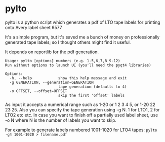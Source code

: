 # pylto
pylto is a python script which generates a pdf of LTO tape labels for printing onto Avery label sheet 6577

It's a simple program, but it's saved me a bunch of money on professionally generated tape labels; so I thought others might find it useful.

It depends on reportlib for the pdf generation.

```
Usage: pylto [options] numbers (e.g. 1-5,6,7,8 9-12)
Run without options to launch UI (you'll need the pyqt4 libraries)

Options:
  -h, --help            show this help message and exit
  -g GENERATION, --generation=GENERATION
                        tape generation (defaults to 4)
  -o OFFSET, --offset=OFFSET
                        skip the first 'offset' labels
```
As input it accepts a numerical range such as 1-20 or 1 2 3 4 5, or 1-20 22 23 25.
Also you can specify the tape generation using -g N.  1 for LTO1, 2 for LTO2 etc etc.
In case you want to finish off a partially used label sheet, use -o N where N is the number of labels you want to skip.

For example to generate labels numbered 1001-1020 for LTO4 tapes:   `pylto -g4 1001-1020 > filename.pdf`
